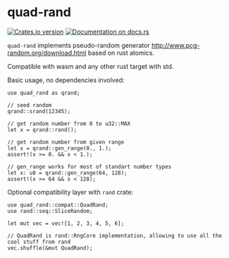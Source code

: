# quad-rand

[![Crates.io version](https://img.shields.io/crates/v/quad-rand.svg)](https://crates.io/crates/quad-rand)
[![Documentation on docs.rs](https://docs.rs/quad-rand/badge.svg)](https://docs.rs/quad-rand)

`quad-rand` implements pseudo-random generator http://www.pcg-random.org/download.html based on rust atomics. 

Compatible with wasm and any other rust target with std.

Basic usage, no dependencies involved:
```rand
use quad_rand as qrand;

// seed random
qrand::srand(12345);

// get random number from 0 to u32::MAX
let x = qrand::rand();

// get random number from given range
let x = qrand::gen_range(0., 1.);
assert!(x >= 0. && x < 1.);

// gen_range works for most of standart number types
let x: u8 = qrand::gen_range(64, 128);
assert!(x >= 64 && x < 128);
```

Optional compatibility layer with `rand` crate:

```rand
use quad_rand::compat::QuadRand;
use rand::seq::SliceRandom;

let mut vec = vec![1, 2, 3, 4, 5, 6];

// QuadRand is rand::RngCore implementation, allowing to use all the cool stuff from rand
vec.shuffle(&mut QuadRand);

```
